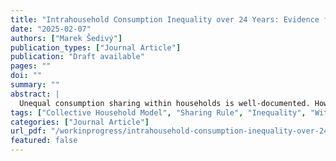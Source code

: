```yaml
---
title: "Intrahousehold Consumption Inequality over 24 Years: Evidence from Czechia"
date: "2025-02-07"
authors: ["Marek Šedivý"]
publication_types: ["Journal Article"]
publication: "Draft available"
pages: ""
doi: ""
summary: ""
abstract: |
  Unequal consumption sharing within households is well-documented. However, there is limited evidence on the stability of within-household inequality over time. We combine a collective household model with consumption survey data spanning 24 years to study the evolution of within-household consumption inequality. Our findings reveal substantial and persistent within-household consumption inequality. On average, Czech men consume nearly 60% of total adult household consumption expenditure during the considered time period.
tags: ["Collective Household Model", "Sharing Rule", "Inequality", "Within-Household Inequality"]
categories: ["Journal Article"]
url_pdf: "/workinprogress/intrahousehold-consumption-inequality-over-24-years.pdf"
featured: false
---
```



